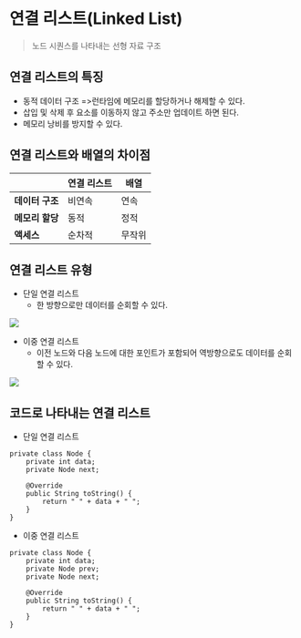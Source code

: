 # 연결 리스트(Linked List)
> 노드 시퀀스를 나타내는 선형 자료 구조

## 연결 리스트의 특징
- 동적 데이터 구조 =>런타임에 메모리를 할당하거나 해제할 수 있다.
- 삽입 및 삭제 후 요소를 이동하지 않고 주소만 업데이트 하면 된다.
- 메모리 낭비를 방지할 수 있다.

## 연결 리스트와 배열의 차이점
|            | 연결 리스트 | 배열  |
|------------|--------|-----|
| **데이터 구조** | 비연속    | 연속  |
| **메모리 할당** | 동적     | 정적  |
| **액세스**    | 순차적    | 무작위 |

## 연결 리스트 유형
- 단일 연결 리스트
  - 한 방향으로만 데이터를 순회할 수 있다.
<img src="https://github.com/justlikeryu/TIL/assets/111476710/0dcd8965-d7f7-4522-a69b-96f99acd2aa1">

- 이중 연결 리스트
  - 이전 노드와 다음 노드에 대한 포인트가 포함되어 역방향으로도 데이터를 순회할 수 있다.
<img src="https://github.com/justlikeryu/TIL/assets/111476710/fe55f09e-347d-42ae-8add-facd0457cf27">

## 코드로 나타내는 연결 리스트
- 단일 연결 리스트
```
private class Node {
    private int data;
    private Node next;
    
    @Override
    public String toString() {
        return " " + data + " ";
    }
}
```
- 이중 연결 리스트
```
private class Node {
    private int data;
    private Node prev;
    private Node next;
    
    @Override
    public String toString() {
        return " " + data + " ";
    }
}
```
